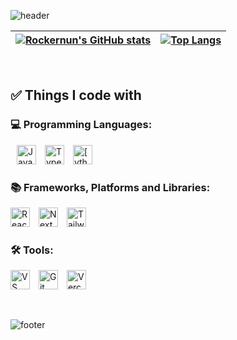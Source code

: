 ![header](https://capsule-render.vercel.app/api?type=waving&color=auto&height=200&section=header&text=😁%20Welcome%20to%20my%20Github!&fontSize=63)

<div align="center">
<!-- 통계 -->

| [![Rockernun's GitHub stats](https://github-readme-streak-stats.herokuapp.com/?user=Rockernun&theme=radical&center=true)](https://github.com/anuraghazra/github-readme-stats) | [![Top Langs](https://github-readme-stats.vercel.app/api/top-langs/?username=Rockernun&layout=compact&theme=radical)](https://github.com/anuraghazra/github-readme-stats) |
| ---------------------------------------------------------------------------------------------------------------------------------------------------------- | --------------------------------------------------------------------------------------------------------------------------------------------------------- |

</div>

&nbsp;


<h2>✅ Things I code with</h2>
<h3>💻 Programming Languages:</h3> 
<p>
  <img src="https://img.shields.io/badge/-JavaScript-%23F7DF1C?style=flat-square&logo=JavaScript&logoColor=black&labelColor=&style=flat" height="31" alt="JavaScript badge" style="margin-left: 10px;" />   
  <img src="https://img.shields.io/badge/-TypeScript-007ACC?style=flat-square&logo=TypeScript&logoColor=black&labelColor=&style=flat" height="31" alt="TypeScript badge" style="margin-left: 10px;" />
  <img src="https://img.shields.io/badge/Python-3670A0?style=for-the-badge&logo=python&logoColor=ffdd54&labelColor=&style=flat" height="31" alt="[ython badge" style="margin-left: 10px;" />
</p>


<h3>📚 Frameworks, Platforms and Libraries:</h3>
<p>
  <img src="https://img.shields.io/static/v1?message=React&logo=react&label=&color=282828&logoColor=61DAFB&labelColor=&style=flat" height="31" alt="React.js badge" style="margin-right: 10px;" />
  <img src="https://img.shields.io/badge/Next-white?style=flat-square&logo=next.js&logoColor=black&labelColor=&style=flat" height="31" alt="Next.js badge" style="margin-right: 10px;" />
  <img src="https://img.shields.io/badge/Tailwind-%2338B2AC.svg?style=for-the-badge&logo=tailwind-css&logoColor=white&labelColor=&style=flat" height="31" alt="TailwindCSS badge" style="margin-right: 10px;" />
</p>

<h3>🛠️ Tools:</h3>
<p>
  <img src="https://img.shields.io/static/v1?message=VS+Code&logo=visual-studio-code&label=&color=007ACC&logoColor=white&labelColor=&style=flat" height="31" alt="VS Code badge" style="margin-right: 10px;" />
  <img src="https://img.shields.io/static/v1?message=Git&logo=git&label=&color=F05032&logoColor=white&labelColor=&style=flat" height="31" alt="Git badge" style="margin-right: 10px;" />
  <img src="https://img.shields.io/badge/Vercel-%23000000.svg?style=for-the-badge&logo=vercel&label=&color=282828&logoColor=white&labelColor=&style=flat" height="31" alt="Vercel badge" style="margin-right: 10px;/>
</p>


&nbsp;

<h3>🤔Algorithm:</h3>
<p>
  <img src="http://mazassumnida.wtf/api/v2/generate_badge?boj=sooini121"/>
</p>

<br/>




![footer](https://capsule-render.vercel.app/api?type=waving&color=auto&height=100&section=footer)
